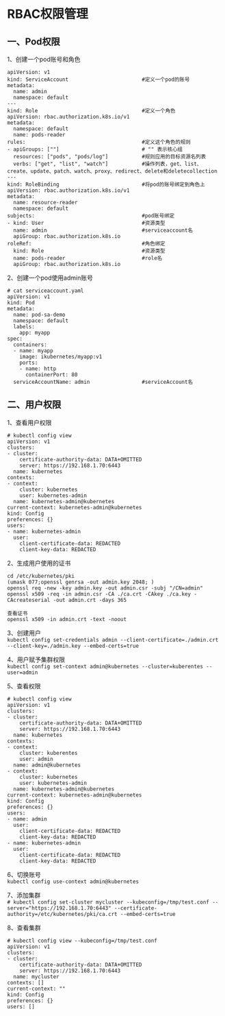 RBAC权限管理
==========
一、Pod权限  
----------
1、创建一个pod账号和角色  
```
apiVersion: v1
kind: ServiceAccount                        #定义一个pod的账号
metadata:
  name: admin
  namespace: default
---
kind: Role                                  #定义一个角色
apiVersion: rbac.authorization.k8s.io/v1
metadata:
  namespace: default
  name: pods-reader
rules:                                      #定义这个角色的规则
- apiGroups: [""]                           # "" 表示核心组
  resources: ["pods", "pods/log"]           #规则应用的目标资源名列表
  verbs: ["get", "list", "watch"]           #操作列表，get、list、create、update、patch、watch、proxy、redirect、delete和deletecollection
---
kind: RoleBinding                           #将pod的账号绑定到角色上
apiVersion: rbac.authorization.k8s.io/v1
metadata:
  name: resource-reader
  namespace: default
subjects:                                   #pod账号绑定
- kind: User                                #资源类型
  name: admin                               #serviceaccount名
  apiGroup: rbac.authorization.k8s.io
roleRef:                                    #角色绑定
  kind: Role                                #资源类型
  name: pods-reader                         #role名
  apiGroup: rbac.authorization.k8s.io
```  
2、创建一个pod使用admin账号  
```
# cat serviceaccount.yaml
apiVersion: v1
kind: Pod
metadata:
  name: pod-sa-demo
  namespace: default
  labels:
    app: myapp
spec:
  containers:
  - name: myapp
    image: ikubernetes/myapp:v1
    ports:
    - name: http
      containerPort: 80
  serviceAccountName: admin                 #serviceAccount名
```  

二、用户权限  
-----------
1、查看用户权限  
```
# kubectl config view
apiVersion: v1
clusters:
- cluster:
    certificate-authority-data: DATA+OMITTED
    server: https://192.168.1.70:6443
  name: kubernetes
contexts:
- context:
    cluster: kubernetes
    user: kubernetes-admin
  name: kubernetes-admin@kubernetes
current-context: kubernetes-admin@kubernetes
kind: Config
preferences: {}
users:
- name: kubernetes-admin
  user:
    client-certificate-data: REDACTED
    client-key-data: REDACTED
```  
2、生成用户使用的证书  
```
cd /etc/kubernetes/pki
(umask 077;openssl genrsa -out admin.key 2048; )
openssl req -new -key admin.key -out admin.csr -subj "/CN=admin"
openssl x509 -req -in admin.csr -CA ./ca.crt -CAkey ./ca.key -CAcreateserial -out admin.crt -days 365

查看证书
openssl x509 -in admin.crt -text -noout
```  

3、创建用户  
``` kubectl config set-credentials admin --client-certificate=./admin.crt --client-key=./admin.key --embed-certs=true ```  

4、用户赋予集群权限  
``` kubectl config set-context admin@kubernetes --cluster=kuberentes --user=admin ```  

5、查看权限  
```
# kubectl config view
apiVersion: v1
clusters:
- cluster:
    certificate-authority-data: DATA+OMITTED
    server: https://192.168.1.70:6443
  name: kubernetes
contexts:
- context:
    cluster: kuberentes
    user: admin
  name: admin@kubernetes
- context:
    cluster: kubernetes
    user: kubernetes-admin
  name: kubernetes-admin@kubernetes
current-context: kubernetes-admin@kubernetes
kind: Config
preferences: {}
users:
- name: admin
  user:
    client-certificate-data: REDACTED
    client-key-data: REDACTED
- name: kubernetes-admin
  user:
    client-certificate-data: REDACTED
    client-key-data: REDACTED
```  

6、切换账号  
``` kubectl config use-context admin@kubernetes ```  

7、添加集群  
``` # kubectl config set-cluster mycluster --kubeconfig=/tmp/test.conf --server="https://192.168.1.70:6443" --certificate-authority=/etc/kubernetes/pki/ca.crt --embed-certs=true ```  

8、查看集群  
```
# kubectl config view --kubeconfig=/tmp/test.conf
apiVersion: v1
clusters:
- cluster:
    certificate-authority-data: DATA+OMITTED
    server: https://192.168.1.70:6443
  name: mycluster
contexts: []
current-context: ""
kind: Config
preferences: {}
users: []
```  

